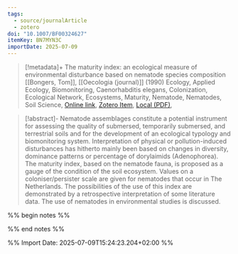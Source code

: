 ```yaml
---
tags:
  - source/journalArticle
  - zotero
doi: "10.1007/BF00324627"
itemKey: BN7MYN3C
importDate: 2025-07-09
---
```

>[!metadata]+
> The maturity index: an ecological measure of environmental disturbance based on nematode species composition
> [[Bongers, Tom]], 
> [[Oecologia (journal)]] (1990)
> Ecology, Applied Ecology, Biomonitoring, Caenorhabditis elegans, Colonization, Ecological Network, Ecosystems, Maturity, Nematode, Nematodes, Soil Science, 
> [Online link](https://doi.org/10.1007/BF00324627), [Zotero Item](zotero://select/library/items/BN7MYN3C), [Local (PDF)](file://C:/Users/aburg/Documents/references/zotero/storage/TSA35S9F/Bongers1990_maturityindex.pdf), 

>[!abstract]-
>Nematode assemblages constitute a potential instrument for assessing the quality of submersed, temporarily submersed, and terrestrial soils and for the development of an ecological typology and biomonitoring system. Interpretation of physical or pollution-induced disturbances has hitherto mainly been based on changes in diversity, dominance patterns or percentage of dorylaimids (Adenophorea). The maturity index, based on the nematode fauna, is proposed as a gauge of the condition of the soil ecosystem. Values on a coloniser/persister scale are given for nematodes that occur in The Netherlands. The possibilities of the use of this index are demonstrated by a retrospective interpretation of some literature data. The use of nematodes in environmental studies is discussed.

%% begin notes %%

%% end notes %%

%% Import Date: 2025-07-09T15:24:23.204+02:00 %%
